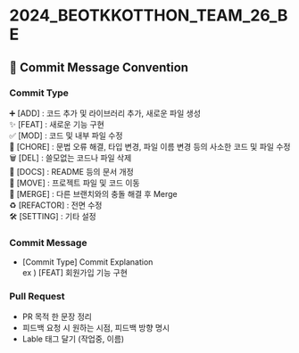 # 2024_BEOTKKOTTHON_TEAM_26_BE

## 📜 Commit Message Convention
### Commit Type
➕ [ADD] : 코드 추가 및 라이브러리 추가, 새로운 파일 생성<br>
✨ [FEAT] : 새로운 기능 구현<br>
✅ [MOD] : 코드 및 내부 파일 수정<br>
🧱 [CHORE] : 문법 오류 해결, 타입 변경, 파일 이름 변경 등의 사소한 코드 및 파일 수정<br>
🗑 [DEL] : 쓸모없는 코드나 파일 삭제<br> 
📄 [DOCS] : README 등의 문서 개정<br>
🚚 [MOVE] : 프로젝트 파일 및 코드 이동<br>
🔀 [MERGE] : 다른 브랜치와의 충돌 해결 후 Merge<br>
♻ [REFACTOR] : 전면 수정<br>
🛠 [SETTING] : 기타 설정<br> 

### Commit Message
- [Commit Type] Commit Explanation <br>
ex ) [FEAT] 회원가입 기능 구현

### Pull Request
- PR 목적 한 문장 정리
- 피드백 요청 시 원하는 시점, 피드백 방향 명시
- Lable 태그 달기 (작업중, 이름)
